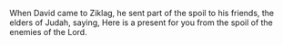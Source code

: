 When David came to Ziklag, he sent part of the spoil to his friends, the elders of Judah, saying, Here is a present for you from the spoil of the enemies of the Lord.
